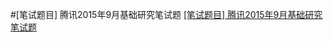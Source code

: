 #[笔试题目] 腾讯2015年9月基础研究笔试题
[[笔试题目] 腾讯2015年9月基础研究笔试题](http://blog.csdn.net/eastmount/article/details/48246649)
